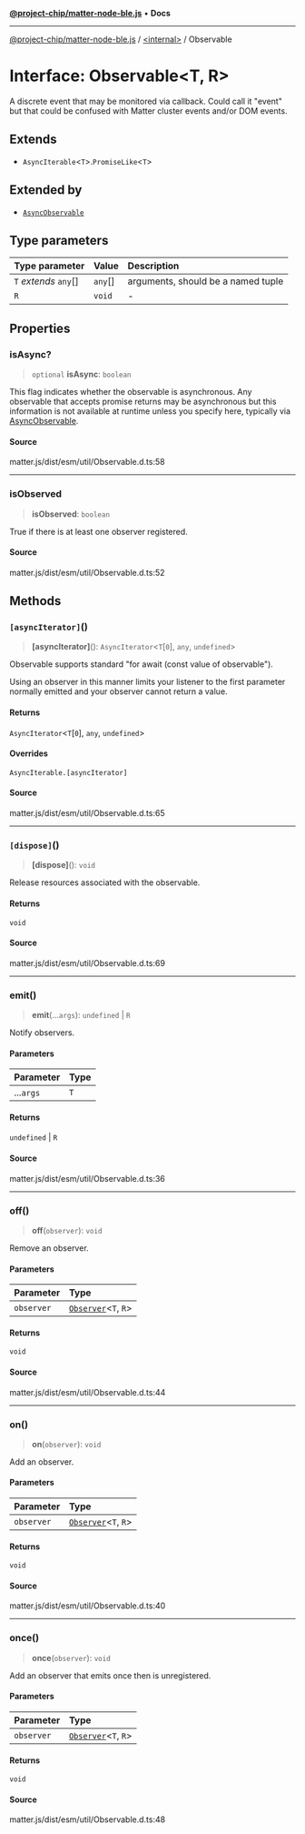 [**@project-chip/matter-node-ble.js**](../../README.md) • **Docs**

***

[@project-chip/matter-node-ble.js](../../globals.md) / [\<internal\>](../README.md) / Observable

# Interface: Observable\<T, R\>

A discrete event that may be monitored via callback.  Could call it "event" but that could be confused with Matter
cluster events and/or DOM events.

## Extends

- `AsyncIterable`\<`T`\>.`PromiseLike`\<`T`\>

## Extended by

- [`AsyncObservable`](AsyncObservable.md)

## Type parameters

| Type parameter | Value | Description |
| :------ | :------ | :------ |
| `T` *extends* `any`[] | `any`[] | arguments, should be a named tuple |
| `R` | `void` | - |

## Properties

### isAsync?

> `optional` **isAsync**: `boolean`

This flag indicates whether the observable is asynchronous.  Any observable that accepts promise returns may
be asynchronous but this information is not available at runtime unless you specify here, typically via
[AsyncObservable](../README.md#asyncobservable).

#### Source

matter.js/dist/esm/util/Observable.d.ts:58

***

### isObserved

> **isObserved**: `boolean`

True if there is at least one observer registered.

#### Source

matter.js/dist/esm/util/Observable.d.ts:52

## Methods

### `[asyncIterator]`()

> **\[asyncIterator\]**(): `AsyncIterator`\<`T`\[`0`\], `any`, `undefined`\>

Observable supports standard "for await (const value of observable").

Using an observer in this manner limits your listener to the first parameter normally emitted and your observer
cannot return a value.

#### Returns

`AsyncIterator`\<`T`\[`0`\], `any`, `undefined`\>

#### Overrides

`AsyncIterable.[asyncIterator]`

#### Source

matter.js/dist/esm/util/Observable.d.ts:65

***

### `[dispose]`()

> **\[dispose\]**(): `void`

Release resources associated with the observable.

#### Returns

`void`

#### Source

matter.js/dist/esm/util/Observable.d.ts:69

***

### emit()

> **emit**(...`args`): `undefined` \| `R`

Notify observers.

#### Parameters

| Parameter | Type |
| :------ | :------ |
| ...`args` | `T` |

#### Returns

`undefined` \| `R`

#### Source

matter.js/dist/esm/util/Observable.d.ts:36

***

### off()

> **off**(`observer`): `void`

Remove an observer.

#### Parameters

| Parameter | Type |
| :------ | :------ |
| `observer` | [`Observer`](Observer.md)\<`T`, `R`\> |

#### Returns

`void`

#### Source

matter.js/dist/esm/util/Observable.d.ts:44

***

### on()

> **on**(`observer`): `void`

Add an observer.

#### Parameters

| Parameter | Type |
| :------ | :------ |
| `observer` | [`Observer`](Observer.md)\<`T`, `R`\> |

#### Returns

`void`

#### Source

matter.js/dist/esm/util/Observable.d.ts:40

***

### once()

> **once**(`observer`): `void`

Add an observer that emits once then is unregistered.

#### Parameters

| Parameter | Type |
| :------ | :------ |
| `observer` | [`Observer`](Observer.md)\<`T`, `R`\> |

#### Returns

`void`

#### Source

matter.js/dist/esm/util/Observable.d.ts:48
